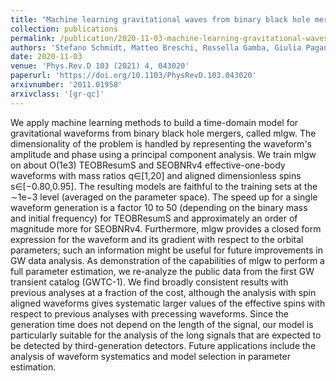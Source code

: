 ```yaml
---
title: "Machine learning gravitational waves from binary black hole mergers"
collection: publications
permalink: /publication/2020-11-03-machine-learning-gravitational-waves
authors: 'Stefano Schmidt, Matteo Breschi, Rossella Gamba, Giulia Pagano, Piero Rettegno, Gunnar Riemenschneider, Sebastiano Bernuzzi, Alessandro Nagar, Walter Del Pozzo'
date: 2020-11-03
venue: 'Phys.Rev.D 103 (2021) 4, 043020'
paperurl: 'https://doi.org/10.1103/PhysRevD.103.043020'
arxivnumber: '2011.01958'
arxivclass: '[gr-qc]'
---
```


We apply machine learning methods to build a time-domain model for gravitational waveforms from binary black hole mergers, called mlgw. The dimensionality of the problem is handled by representing the waveform's amplitude and phase using a principal component analysis. We train mlgw on about O(1e3) TEOBResumS and SEOBNRv4 effective-one-body waveforms with mass ratios q∈[1,20] and aligned dimensionless spins s∈[−0.80,0.95]. The resulting models are faithful to the training sets at the ∼1e−3 level (averaged on the parameter space). The speed up for a single waveform generation is a factor 10 to 50 (depending on the binary mass and initial frequency) for TEOBResumS and approximately an order of magnitude more for SEOBNRv4. Furthermore, mlgw provides a closed form expression for the waveform and its gradient with respect to the orbital parameters; such an information might be useful for future improvements in GW data analysis. As demonstration of the capabilities of mlgw to perform a full parameter estimation, we re-analyze the public data from the first GW transient catalog (GWTC-1). We find broadly consistent results with previous analyses at a fraction of the cost, although the analysis with spin aligned waveforms gives systematic larger values of the effective spins with respect to previous analyses with precessing waveforms. Since the generation time does not depend on the length of the signal, our model is particularly suitable for the analysis of the long signals that are expected to be detected by third-generation detectors. Future applications include the analysis of waveform systematics and model selection in parameter estimation.
